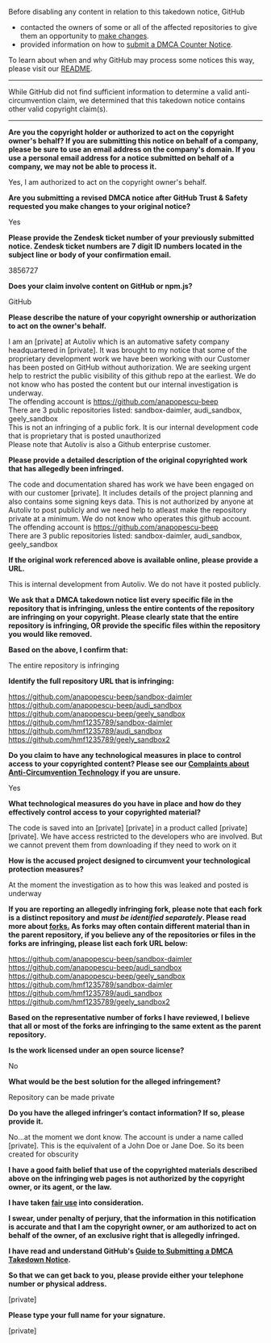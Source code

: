 Before disabling any content in relation to this takedown notice, GitHub
- contacted the owners of some or all of the affected repositories to give them an opportunity to [make changes](https://docs.github.com/en/github/site-policy/dmca-takedown-policy#a-how-does-this-actually-work).
- provided information on how to [submit a DMCA Counter Notice](https://docs.github.com/en/articles/guide-to-submitting-a-dmca-counter-notice).

To learn about when and why GitHub may process some notices this way, please visit our [README](https://github.com/github/dmca/blob/master/README.md#anatomy-of-a-takedown-notice).

---

While GitHub did not find sufficient information to determine a valid anti-circumvention claim, we determined that this takedown notice contains other valid copyright claim(s).

---

**Are you the copyright holder or authorized to act on the copyright owner's behalf? If you are submitting this notice on behalf of a company, please be sure to use an email address on the company's domain. If you use a personal email address for a notice submitted on behalf of a company, we may not be able to process it.**

Yes, I am authorized to act on the copyright owner's behalf.

**Are you submitting a revised DMCA notice after GitHub Trust & Safety requested you make changes to your original notice?**

Yes

**Please provide the Zendesk ticket number of your previously submitted notice. Zendesk ticket numbers are 7 digit ID numbers located in the subject line or body of your confirmation email.**

3856727

**Does your claim involve content on GitHub or npm.js?**

GitHub

**Please describe the nature of your copyright ownership or authorization to act on the owner's behalf.**

I am an [private] at Autoliv which is an automative safety company headquartered in [private]. It was brought to my notice that some of the proprietary development work we have been working with our Customer has been posted on GitHub without authorization. We are seeking urgent help to restrict the public visibility of this github repo at the earliest. We do not know who has posted the content but our internal investigation is underway.  
The offending account is https://github.com/anapopescu-beep  
There are 3 public repositories listed: sandbox-daimler, audi_sandbox, geely_sandbox   
This is not an infringing of a public fork. It is our internal development code that is proprietary that is posted unauthorized  
Please note that Autoliv is also a Github enterprise customer.

**Please provide a detailed description of the original copyrighted work that has allegedly been infringed.**

The code and documentation shared has work we have been engaged on with our customer [private]. It includes details of the project planning and also contains some signing keys data. This is not authorized by anyone at Autoliv to post publicly and we need help to atleast make the repository private at a minimum. We do not know who operates this github account.   
The offending account is https://github.com/anapopescu-beep  
There are 3 public repositories listed: sandbox-daimler, audi_sandbox, geely_sandbox

**If the original work referenced above is available online, please provide a URL.**

This is internal development from Autoliv. We do not have it posted publicly.

**We ask that a DMCA takedown notice list every specific file in the repository that is infringing, unless the entire contents of the repository are infringing on your copyright. Please clearly state that the entire repository is infringing, OR provide the specific files within the repository you would like removed.**

**Based on the above, I confirm that:**

The entire repository is infringing

**Identify the full repository URL that is infringing:**

https://github.com/anapopescu-beep/sandbox-daimler  
https://github.com/anapopescu-beep/audi_sandbox  
https://github.com/anapopescu-beep/geely_sandbox  
https://github.com/hmf1235789/sandbox-daimler  
https://github.com/hmf1235789/audi_sandbox  
https://github.com/hmf1235789/geely_sandbox2

**Do you claim to have any technological measures in place to control access to your copyrighted content? Please see our <a href="https://docs.github.com/articles/guide-to-submitting-a-dmca-takedown-notice#complaints-about-anti-circumvention-technology">Complaints about Anti-Circumvention Technology</a> if you are unsure.**

Yes

**What technological measures do you have in place and how do they effectively control access to your copyrighted material?**

The code is saved into an [private] [private] in a product called [private] [private]. We have access restricted to the developers who are involved. But we cannot prevent them from downloading if they need to work on it

**How is the accused project designed to circumvent your technological protection measures?**

At the moment the investigation as to how this was leaked and posted is underway

**If you are reporting an allegedly infringing fork, please note that each fork is a distinct repository and <i>must be identified separately</i>. Please read more about <a href="https://docs.github.com/articles/dmca-takedown-policy#b-what-about-forks-or-whats-a-fork">forks.</a> As forks may often contain different material than in the parent repository, if you believe any of the repositories or files in the forks are infringing, please list each fork URL below:**

https://github.com/anapopescu-beep/sandbox-daimler  
https://github.com/anapopescu-beep/audi_sandbox  
https://github.com/anapopescu-beep/geely_sandbox  
https://github.com/hmf1235789/sandbox-daimler  
https://github.com/hmf1235789/audi_sandbox  
https://github.com/hmf1235789/geely_sandbox2

**Based on the representative number of forks I have reviewed, I believe that all or most of the forks are infringing to the same extent as the parent repository.**

**Is the work licensed under an open source license?**

No

**What would be the best solution for the alleged infringement?**

Repository can be made private

**Do you have the alleged infringer’s contact information? If so, please provide it.**

No...at the moment we dont know. The account is under a name called [private]. This is the equivalent of a John Doe or Jane Doe. So its been created for obscurity

**I have a good faith belief that use of the copyrighted materials described above on the infringing web pages is not authorized by the copyright owner, or its agent, or the law.**

**I have taken <a href="https://www.lumendatabase.org/topics/22">fair use</a> into consideration.**

**I swear, under penalty of perjury, that the information in this notification is accurate and that I am the copyright owner, or am authorized to act on behalf of the owner, of an exclusive right that is allegedly infringed.**

**I have read and understand GitHub's <a href="https://docs.github.com/articles/guide-to-submitting-a-dmca-takedown-notice/">Guide to Submitting a DMCA Takedown Notice</a>.**

**So that we can get back to you, please provide either your telephone number or physical address.**

[private]

**Please type your full name for your signature.**

[private]
